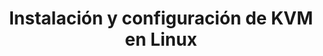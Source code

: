---
title: Instalación y configuración de KVM en Linux
menu:
  sidebar:
    name: Instalación y configuración
    identifier: instalacion-kvm
    parent: virtualizacion-kvm-linux
    weight: 2
---